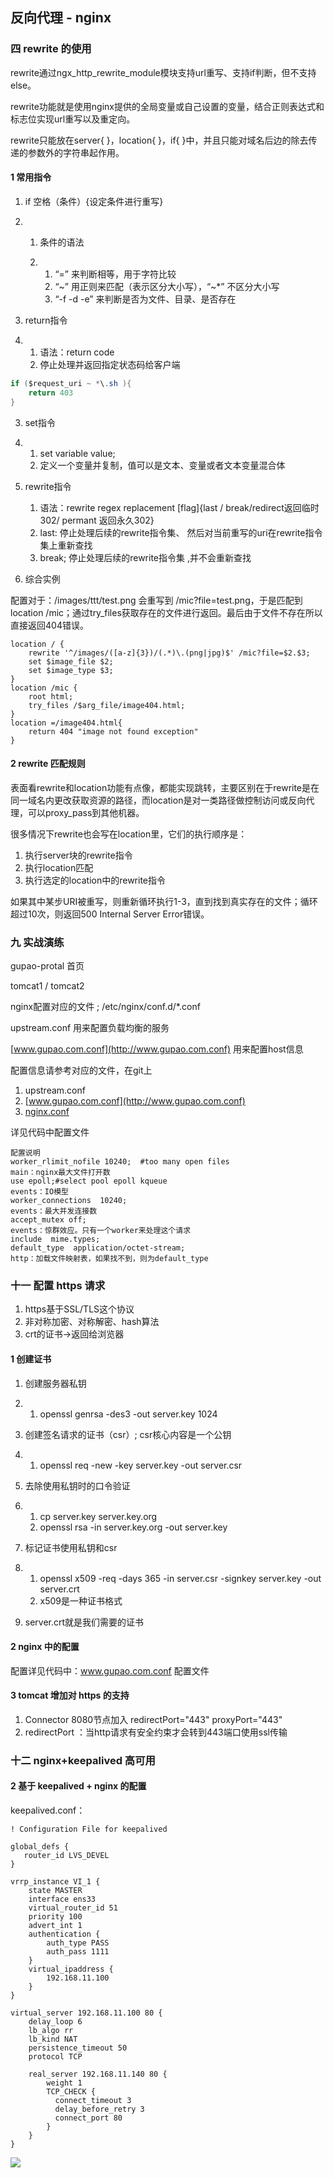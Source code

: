 ## 反向代理 - nginx

### 四 rewrite 的使用

rewrite通过ngx_http_rewrite_module模块支持url重写、支持if判断，但不支持else。

rewrite功能就是使用nginx提供的全局变量或自己设置的变量，结合正则表达式和标志位实现url重写以及重定向。

rewrite只能放在server{ }，location{ }，if{ }中，并且只能对域名后边的除去传递的参数外的字符串起作用。

#### 1 常用指令

1. if 空格（条件）{设定条件进行重写}

2. 1. 条件的语法

   2. 1. “=” 来判断相等，用于字符比较
      2. “~” 用正则来匹配（表示区分大小写），“~*” 不区分大小写
      3. “-f -d -e” 来判断是否为文件、目录、是否存在

3. return指令

4. 1. 语法：return code
   2. 停止处理并返回指定状态码给客户端

~~~java
if ($request_uri ~ *\.sh ){
    return 403
}
~~~

3. set指令

1. 1. set variable value;
   2. 定义一个变量并复制，值可以是文本、变量或者文本变量混合体

4. rewrite指令
   1. 语法：rewrite regex replacement [flag]{last / break/redirect返回临时302/ permant 返回永久302}
   2. last: 停止处理后续的rewrite指令集、 然后对当前重写的uri在rewrite指令集上重新查找
   3. break; 停止处理后续的rewrite指令集 ,并不会重新查找

5. 综合实例

配置对于：/images/ttt/test.png 会重写到 /mic?file=test.png，于是匹配到 location /mic；通过try_files获取存在的文件进行返回。最后由于文件不存在所以直接返回404错误。

~~~nginx
location / {
    rewrite '^/images/([a-z]{3})/(.*)\.(png|jpg)$' /mic?file=$2.$3;
    set $image_file $2;
    set $image_type $3;
}
location /mic {
    root html;
    try_files /$arg_file/image404.html;
}
location =/image404.html{
    return 404 "image not found exception"
}
~~~

#### 2 rewrite 匹配规则

表面看rewrite和location功能有点像，都能实现跳转，主要区别在于rewrite是在同一域名内更改获取资源的路径，而location是对一类路径做控制访问或反向代理，可以proxy_pass到其他机器。

很多情况下rewrite也会写在location里，它们的执行顺序是：

1. 执行server块的rewrite指令
2. 执行location匹配
3. 执行选定的location中的rewrite指令

如果其中某步URI被重写，则重新循环执行1-3，直到找到真实存在的文件；循环超过10次，则返回500 Internal Server Error错误。

### 九 实战演练

gupao-protal 首页

tomcat1 / tomcat2

nginx配置对应的文件 ; /etc/nginx/conf.d/*.conf

upstream.conf  用来配置负载均衡的服务

[www.gupao.com.conf](http://www.gupao.com.conf) 用来配置host信息

配置信息请参考对应的文件，在git上

1. upstream.conf
2. [www.gupao.com.conf](http://www.gupao.com.conf)
3. [nginx.conf](http://www.gupao.com.conf)

详见代码中配置文件

~~~nginx
配置说明
worker_rlimit_nofile 10240;  #too many open files
main：nginx最大文件打开数
use epoll;#select pool epoll kqueue
events：IO模型
worker_connections  10240;
events：最大并发连接数
accept_mutex off;
events：惊群效应。只有一个worker来处理这个请求
include  mime.types;
default_type  application/octet-stream;
http：加载文件映射表，如果找不到，则为default_type
~~~

### 十一 配置 https 请求

1. https基于SSL/TLS这个协议
2. 非对称加密、对称解密、hash算法
3. crt的证书->返回给浏览器

#### 1 创建证书

1. 创建服务器私钥

2. 1. openssl genrsa -des3 -out server.key 1024

3. 创建签名请求的证书（csr）; csr核心内容是一个公钥

4. 1. openssl req -new -key server.key -out server.csr

5. 去除使用私钥时的口令验证

6. 1.  cp server.key server.key.org
   2. openssl rsa -in server.key.org -out server.key

7. 标记证书使用私钥和csr

8. 1. openssl x509 -req -days 365 -in server.csr -signkey server.key -out server.crt
   2. x509是一种证书格式

9. server.crt就是我们需要的证书

#### 2 nginx 中的配置

配置详见代码中：www.gupao.com.conf 配置文件

#### 3 tomcat 增加对 https 的支持

1. Connector 8080节点加入 redirectPort="443" proxyPort="443"
2. redirectPort ：当http请求有安全约束才会转到443端口使用ssl传输

### 十二 nginx+keepalived 高可用

#### 

#### 2 基于 keepalived + nginx 的配置 

keepalived.conf：

~~~nginx
! Configuration File for keepalived

global_defs {
   router_id LVS_DEVEL
}

vrrp_instance VI_1 {
    state MASTER
    interface ens33
    virtual_router_id 51
    priority 100
    advert_int 1
    authentication {
        auth_type PASS
        auth_pass 1111
    }
    virtual_ipaddress {
        192.168.11.100
    }
}

virtual_server 192.168.11.100 80 {
    delay_loop 6
    lb_algo rr
    lb_kind NAT
    persistence_timeout 50
    protocol TCP

    real_server 192.168.11.140 80 {
        weight 1
        TCP_CHECK {
          connect_timeout 3
          delay_before_retry 3
          connect_port 80
        }
    }
}
~~~

![](https://github.com/wolfJava/wolfman-middleware/blob/master/middleware-nginx/img/nginx4.jpg?raw=true)











